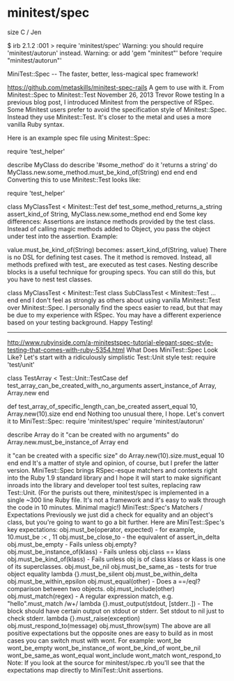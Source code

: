 # minitest/spec

size C / Jen

$ irb
2.1.2 :001 > require 'minitest/spec'
Warning: you should require 'minitest/autorun' instead.
Warning: or add 'gem "minitest"' before 'require "minitest/autorun"'

MiniTest::Spec -- The faster, better, less-magical spec framework!

https://github.com/metaskills/minitest-spec-rails
A gem to use with it.
From Minitest::Spec to Minitest::Test
November 26, 2013 
Trevor Rowe 
testing
In a previous blog post, I introduced Minitest from the perspective of RSpec. Some Minitest users prefer to avoid the specification style of Minitest::Spec. Instead they use Minitest::Test. It's closer to the metal and uses a more vanilla Ruby syntax.

Here is an example spec file using Minitest::Spec:

require 'test_helper'

describe MyClass do
  describe '#some_method' do
    it 'returns a string' do
      MyClass.new.some_method.must_be_kind_of(String)
    end
  end
end
Converting this to use Minitest::Test looks like:

require 'test_helper'

class MyClassTest < Minitest::Test
  def test_some_method_returns_a_string
    assert_kind_of String, MyClass.new.some_method
  end
end
Some key differences:
Assertions are instance methods provided by the test class. Instead of calling magic methods added to Object, you pass the object under test into the assertion. Example:


value.must_be_kind_of(String)
becomes:
assert_kind_of(String, value)
There is no DSL for defining test cases. The it method is removed. Instead, all methods prefixed with test_ are executed as test cases.
Nesting describe blocks is a useful technique for grouping specs. You can still do this, but you have to nest test classes.

class MyClassTest < Minitest::Test
    class SubClassTest < Minitest::Test
    ...
  end
end
I don't feel as strongly as others about using vanilla Minitest::Test over Minitest::Spec. I personally find the specs easier to read, but that may be due to my experience with RSpec. You may have a different experience based on your testing background.
Happy Testing!
_____________________________________________________________________
http://www.rubyinside.com/a-minitestspec-tutorial-elegant-spec-style-testing-that-comes-with-ruby-5354.html
What Does MiniTest::Spec Look Like?
Let's start with a ridiculously simplistic Test::Unit style test:
require 'test/unit'

class TestArray < Test::Unit::TestCase
  def test_array_can_be_created_with_no_arguments
    assert_instance_of Array, Array.new
  end

  def test_array_of_specific_length_can_be_created
    assert_equal 10, Array.new(10).size
  end
end
Nothing too unusual there, I hope. Let's convert it to MiniTest::Spec:
require 'minitest/spec'
require 'minitest/autorun'

describe Array do
  it "can be created with no arguments" do
    Array.new.must_be_instance_of Array
  end

  it "can be created with a specific size" do
    Array.new(10).size.must_equal 10
  end
end
It's a matter of style and opinion, of course, but I prefer the latter version. MiniTest::Spec brings RSpec-esque matchers and contexts right into the Ruby 1.9 standard library and I hope it will start to make significant inroads into the library and developer tool test suites, replacing raw Test::Unit.
(For the purists out there, minitest/spec is implemented in a single ~300 line Ruby file. It's not a framework and it's easy to walk through the code in 10 minutes. Minimal magic!)
MiniTest::Spec's Matchers / Expectations
Previously we just did a check for equality and an object's class, but you're going to want to go a bit further. Here are MiniTest::Spec's key expectations:
obj.must_be(operator, expected) - for example, 10.must_be :< , 11
obj.must_be_close_to - the equivalent of assert_in_delta
obj.must_be_empty - Fails unless obj.empty?
obj.must_be_instance_of(klass) - Fails unless obj.class == klass
obj.must_be_kind_of(klass) - Fails unless obj is of class klass or klass is one of its superclasses.
obj.must_be_nil
obj.must_be_same_as - tests for true object equality
lambda {}.must_be_silent
obj.must_be_within_delta
obj.must_be_within_epsilon
obj.must_equal(other) - Does a ==/eql? comparison between two objects.
obj.must_include(other)
obj.must_match(regex) - A regular expression match, e.g. "hello".must_match /w+/
lambda {}.must_output(stdout, [stderr..]) - The block should have certain output on stdout or stderr. Set stdout to nil just to check stderr.
lambda {}.must_raise(exception)
obj.must_respond_to(message)
obj.must_throw(sym)
The above are all positive expectations but the opposite ones are easy to build as in most cases you can switch must with wont. For example:
wont_be
wont_be_empty
wont_be_instance_of
wont_be_kind_of
wont_be_nil
wont_be_same_as
wont_equal
wont_include
wont_match
wont_respond_to
Note: If you look at the source for minitest/spec.rb you'll see that the expectations map directly to MiniTest::Unit assertions.
